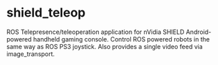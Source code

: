 shield_teleop
=============

ROS Telepresence/teleoperation application for nVidia SHIELD Android-powered handheld gaming console. Control ROS powered robots in the same way as ROS PS3 joystick. Also provides a single video feed via image_transport. 
